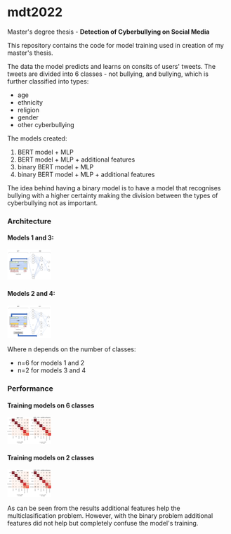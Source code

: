 # mdt2022
Master's degree thesis - **Detection of Cyberbullying on Social Media**

This repository contains the code for model training used in creation of my master's thesis. 

The data the model predicts and learns on consits of users' tweets. The tweets are divided into 6 classes - not bullying, and bullying, which is further classified into types:
- age
- ethnicity
- religion
- gender
- other cyberbullying

The models created:
1. BERT model + MLP
2. BERT model + MLP + additional features
3. binary BERT model + MLP
4. binary BERT model + MLP + additional features

The idea behind having a binary model is to have a model that recognises bullying with a higher certainty making the division between the types of cyberbullying not as important. 
### Architecture
#### Models 1 and 3:
<img
  src="./architecture/BERT_arch.png"
  alt="Architecture"
  title="The architecture of the models 1 and 3"
  style="display: inline-block; margin: 0 auto; max-width: 100px">
#### Models 2 and 4:
  
  <img
  src="./architecture/BERT_add_arch.png"
  alt="Architecture"
  title="The architecture of models 2 and 4:"
  style="display: inline-block; margin: 0 auto; max-width: 100px">

Where n depends on the number of classes:
- n=6 for models 1 and 2 
- n=2 for models 3 and 4

### Performance
#### Training models on 6 classes
<img
  src="./architecture/eval_6_classes.png"
  alt="Confusion Matrix 6 classes"
  title=""
  style="display: inline-block; margin: 0 auto; max-width: 100px">
#### Training models on 2 classes
<img
  src="./architecture/eval_6_classes.png"
  alt="Confusion Matrix Binary"
  title=""
  style="display: inline-block; margin: 0 auto; max-width: 100px">
  
As can be seen from the results additional features help the multiclasification problem. However, with the binary problem additional features did not help but completely confuse the model's training. 
